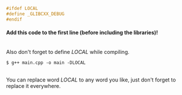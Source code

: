 ```c++
#ifdef LOCAL
#define _GLIBCXX_DEBUG
#endif

```
#### Add this code to the first line (before including the libraries)!
<br/>Also don't forget to define *LOCAL* while compiling.
```
$ g++ main.cpp -o main -DLOCAL
```
<br/>You can replace word *LOCAL* to any word you like, just don't forget to replace it everywhere.
